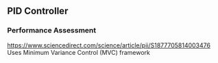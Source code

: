 
## PID Controller

### Performance Assessment
https://www.sciencedirect.com/science/article/pii/S1877705814003476
Uses Minimum Variance Control (MVC) framework 